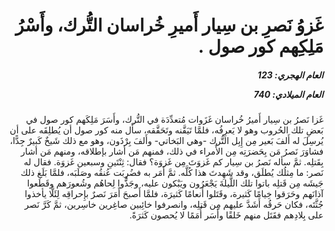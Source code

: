 <h1 dir="rtl">غَزوُ نَصرِ بن سِيار أَميرِ خُراسان التُّرك، وأَسْرُ مَلِكِهم كور صول .</h1>

<h5 dir="rtl">العام الهجري:  123

العام الميلادي: 740

</h5>

<p dir="rtl">غَزا نَصرُ بن سِيار أَميرُ خُراسان غَزَوات مُتعدِّدَة في التُّرك، وأَسَرَ مَلِكَهم كور صول في بَعضِ تلك الحُروب وهو لا يَعرِفُه، فلمَّا تَيَقَّنه وتَحَقَّقه، سأَل منه كور صول أن يُطلِقَه على أن يُرسِلَ له أَلفَ بَعير مِن إِبِل التُّرك -وهي البَخاتي- وأَلفَ بِرْذَون، وهو مع ذلك شَيخٌ كَبيرٌ جِدًّا، فشاوَرَ نَصرُ مَن بِحَضرَتِه مِن الأُمراء في ذلك، فمنهم مَن أشار بإطلاقه، ومنهم مَن أشار بِقَتلِه. ثمَّ سأله نَصرُ بن سِيار كم غَزوَتَ مِن غَزوَة؟ فقال: ثِنْتَينِ وسبعين غَزوَة. فقال له نَصر: ما مِثلُك يُطلَق، وقد شَهِدتَ هذا كُلَّه. ثمَّ أَمَر به فضُرِبَت عُنقُه وصَلَبَه، فلمَّا بَلَغ ذلك جَيشَه مِن قَتلِه باتوا تلك اللَّيلةَ يَجْعَرُون ويَبْكون عليه، وجَذُّوا لِحاهُم وشُعورَهم وقَطَعوا آذانَهم وحَرَقوا خِيامًا كَثيرة، وقَتَلوا أَنعامًا كَثيرَة، فلمَّا أَصبحَ أَمَرَ نَصرٌ بإِحراقِه لِئَلَّا يأخذوا جُثَّتَه، فكان حَرقُه أَشَدَّ عليهم مِن قَتلِه، وانصرفوا خائِبين صاغِرين خاسِرين، ثمَّ كَرَّ نَصر على بِلادِهم فقَتَل منهم خَلقًا وأَسَر أُمَمًا لا يُحصون كَثرَةً.</p></br>
